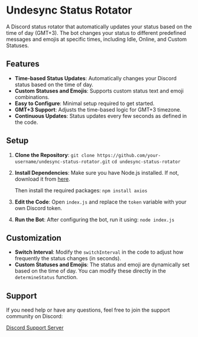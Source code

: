 # Undesync Status Rotator

A Discord status rotator that automatically updates your status based on the time of day (GMT+3). The bot changes your status to different predefined messages and emojis at specific times, including Idle, Online, and Custom Statuses.

## Features

- **Time-based Status Updates**: Automatically changes your Discord status based on the time of day.
- **Custom Statuses and Emojis**: Supports custom status text and emoji combinations.
- **Easy to Configure**: Minimal setup required to get started.
- **GMT+3 Support**: Adjusts the time-based logic for GMT+3 timezone.
- **Continuous Updates**: Status updates every few seconds as defined in the code.

## Setup

1. **Clone the Repository**:
   `git clone https://github.com/your-username/undesync-status-rotator.git`
   `cd undesync-status-rotator`

2. **Install Dependencies**:
   Make sure you have Node.js installed. If not, download it from [here](https://nodejs.org/).

   Then install the required packages:
   `npm install axios`

3. **Edit the Code**:
   Open `index.js` and replace the `token` variable with your own Discord token.

4. **Run the Bot**:
   After configuring the bot, run it using:
   `node index.js`

## Customization

- **Switch Interval**: Modify the `switchInterval` in the code to adjust how frequently the status changes (in seconds).
- **Custom Statuses and Emojis**: The status and emoji are dynamically set based on the time of day. You can modify these directly in the `determineStatus` function.

## Support

If you need help or have any questions, feel free to join the support community on Discord:

[Discord Support Server](https://discord.gg/G8hJGkZMqD) 
